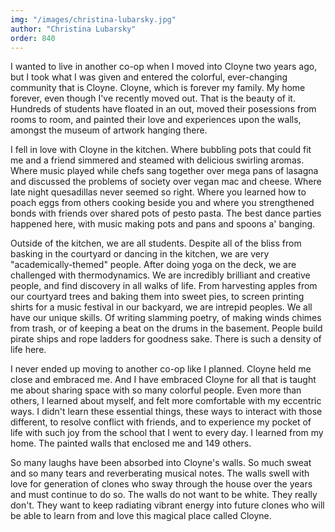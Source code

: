 ```yaml
---
img: "/images/christina-lubarsky.jpg"
author: "Christina Lubarsky"
order: 840
---
```

I wanted to live in another co-op when I moved into Cloyne two years ago, but I took what I was given and entered the colorful, ever-changing community that is Cloyne. Cloyne, which is forever my family. My home forever, even though I've recently moved out. That is the beauty of it. Hundreds of students have floated in an out, moved their posessions from rooms to room, and painted their love and experiences upon the walls, amongst the museum of artwork hanging there.

I fell in love with Cloyne in the kitchen. Where bubbling pots that could fit me and a friend simmered and steamed with delicious swirling aromas. Where music played while chefs sang together over mega pans of lasagna and discussed the problems of society over vegan mac and cheese. Where late night quesadillas never seemed so right. Where you learned how to poach eggs from others cooking beside you and where you strengthened bonds with friends over shared pots of pesto pasta. The best dance parties happened here, with music making pots and pans and spoons a' banging.

Outside of the kitchen, we are all students. Despite all of the bliss from basking in the courtyard or dancing in the kitchen, we are very "academically-themed" people. After doing yoga on the deck, we are challenged with thermodynamics. We are incredibly brilliant and creative people, and find discovery in all walks of life. From harvesting apples from our courtyard trees and baking them into sweet pies, to screen printing shirts for a music festival in our backyard, we are intrepid peoples. We all have our unique skills. Of writing slamming poetry, of making winds chimes from trash, or of keeping a beat on the drums in the basement. People build pirate ships and rope ladders for goodness sake. There is such a density of life here.

I never ended up moving to another co-op like I planned. Cloyne held me close and embraced me. And I have embraced Cloyne for all that is taught me about sharing space with so many colorful people. Even more than others, I learned about myself, and felt more comfortable with my eccentric ways. I didn't learn these essential things, these ways to interact with those different, to resolve conflict with friends, and to experience my pocket of life with such joy from the school that I went to every day. I learned from my home. The painted walls that enclosed me and 149 others.

So many laughs have been absorbed into Cloyne's walls. So much sweat and so many tears and reverberating musical notes. The walls swell with love for generation of clones who sway through the house over the years and must continue to do so. The walls do not want to be white. They really don't. They want to keep radiating vibrant energy into future clones who will be able to learn from and love this magical place called Cloyne.
